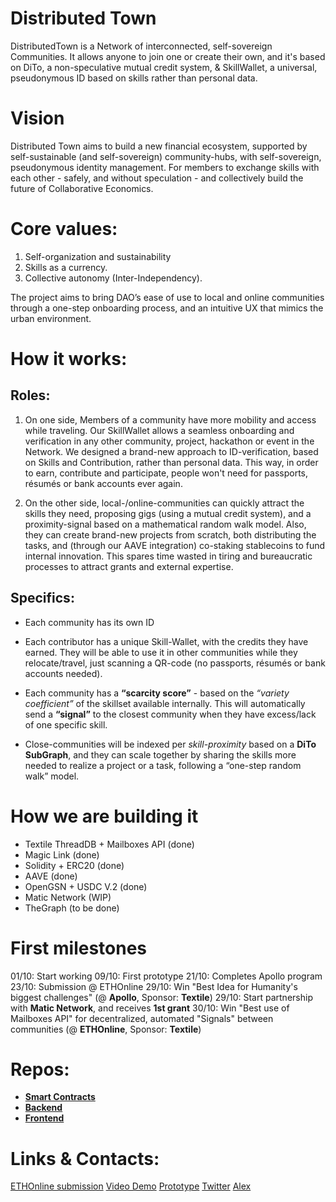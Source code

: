 # Distributed Town
DistributedTown is a Network of interconnected, self-sovereign Communities. It allows anyone to join one or create their own, and it's based on DiTo, a non-speculative mutual credit system, & SkillWallet, a universal, pseudonymous ID based on skills rather than personal data.

# Vision 
Distributed Town aims to build a new financial ecosystem, supported by self-sustainable (and self-sovereign) community-hubs, with self-sovereign, pseudonymous identity management. For members to exchange skills with each other - safely, and without speculation - and collectively build the future of Collaborative Economics.

# Core values:
1. Self-organization and sustainability
2. Skills as a currency. 
3. Collective autonomy (Inter-Independency). 

The project aims to bring DAO’s ease of use to local and online communities through a one-step onboarding process, and an intuitive UX that mimics the urban environment.

# How it works:
## Roles:
1. On one side, Members of a community have more mobility and access while traveling. Our SkillWallet allows a seamless onboarding and verification in any other community, project, hackathon or event in the Network. We designed a brand-new approach to ID-verification, based on Skills and Contribution, rather than personal data. This way, in order to earn, contribute and participate, people won't need for passports, résumés or bank accounts ever again.

2. On the other side, local-/online-communities can quickly attract the skills they need, proposing gigs (using a mutual credit system), and a proximity-signal based on a mathematical random walk model. Also, they can create brand-new projects from scratch, both distributing the tasks, and (through our AAVE integration) co-staking stablecoins to fund internal innovation. This spares time wasted in tiring and bureaucratic processes to attract grants and external expertise.

## Specifics:
- Each community has its own ID
- Each contributor has a unique Skill-Wallet, with the credits they have earned. They will be able to use it in other communities while they relocate/travel, just scanning a QR-code (no passports, résumés or bank accounts needed).
- Each community has a __“scarcity score”__ - based on the *“variety coefficient”* of the skillset available internally. This will automatically send a __“signal”__ to the closest community when they have excess/lack of one specific skill. 

- Close-communities will be indexed per *skill-proximity* based on a __DiTo SubGraph__, and they can scale together by sharing the skills more needed to realize a project or a task, following a “one-step random walk” model.


# How we are building it
- Textile ThreadDB + Mailboxes API (done)
- Magic Link (done)
- Solidity + ERC20 (done)
- AAVE (done)
- OpenGSN + USDC V.2 (done)
- Matic Network (WIP)
- TheGraph (to be done)

# First milestones
01/10: Start working
09/10: First prototype
21/10: Completes Apollo program
23/10: Submission @ ETHOnline
29/10: Win "Best Idea for Humanity's biggest challenges" (@ __Apollo__, Sponsor: __Textile__)
29/10: Start partnership with __Matic Network__, and receives __1st grant__
30/10: Win "Best use of Mailboxes API" for decentralized, automated "Signals" between communities (@ __ETHOnline__, Sponsor: __Textile__)

# Repos:
- [**Smart Contracts**](https://github.com/DistributedTown/distributed-town-smart-contracts)
- [**Backend**](https://github.com/DistributedTown/distributed-town-backend)
- [**Frontend**](https://github.com/DistributedTown/distributed-town-frontend)

# Links & Contacts:
[ETHOnline submission](https://hack.ethglobal.co/showcase/distributedtown-rec4JRV38UV4tnA7P)
[Video Demo](https://www.youtube.com/watch?v=yh7oiAbGNck)
[Prototype](https://distributed.town)
[Twitter](https://twitter.com/DistributedTown)
[Alex](https://t.me/jabyl)

